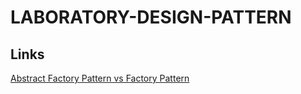 # LABORATORY-DESIGN-PATTERN


## Links

[Abstract Factory Pattern vs Factory Pattern](https://pediaa.com/what-is-the-difference-between-factory-pattern-and-abstract-factory-pattern/)
